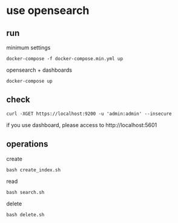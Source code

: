 # use opensearch

## run

minimum settings

```shell
docker-compose -f docker-compose.min.yml up
```

opensearch + dashboards

```shell
docker-compose up
```

## check

```shell
curl -XGET https://localhost:9200 -u 'admin:admin' --insecure 
```

if you use dashboard, please access to http://localhost:5601

## operations

create

```shell
bash create_index.sh
```

read

```shell
bash search.sh
```

delete

```shell
bash delete.sh
```
